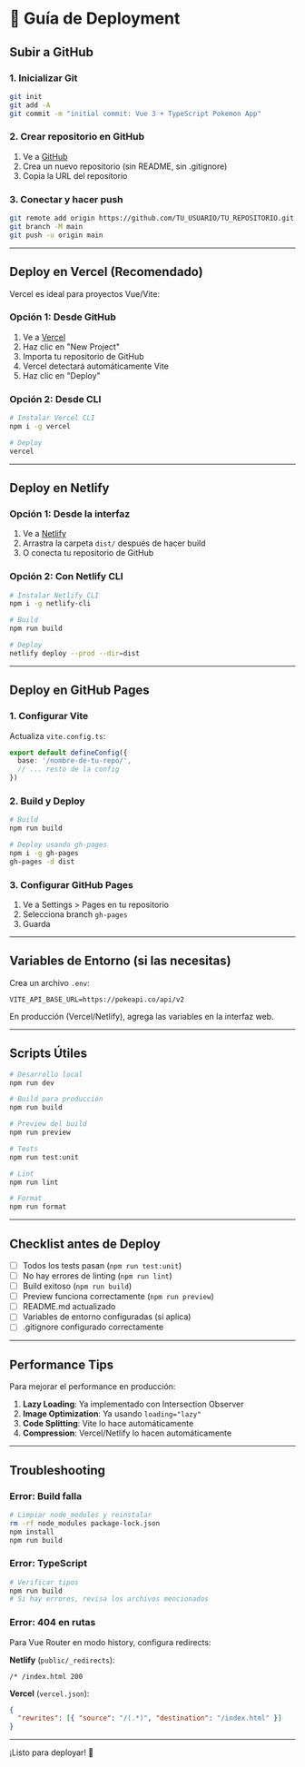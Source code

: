 # 🚀 Guía de Deployment

## Subir a GitHub

### 1. Inicializar Git

```bash
git init
git add -A
git commit -m "initial commit: Vue 3 + TypeScript Pokemon App"
```

### 2. Crear repositorio en GitHub

1. Ve a [GitHub](https://github.com/new)
2. Crea un nuevo repositorio (sin README, sin .gitignore)
3. Copia la URL del repositorio

### 3. Conectar y hacer push

```bash
git remote add origin https://github.com/TU_USUARIO/TU_REPOSITORIO.git
git branch -M main
git push -u origin main
```

---

## Deploy en Vercel (Recomendado)

Vercel es ideal para proyectos Vue/Vite:

### Opción 1: Desde GitHub

1. Ve a [Vercel](https://vercel.com)
2. Haz clic en "New Project"
3. Importa tu repositorio de GitHub
4. Vercel detectará automáticamente Vite
5. Haz clic en "Deploy"

### Opción 2: Desde CLI

```bash
# Instalar Vercel CLI
npm i -g vercel

# Deploy
vercel
```

---

## Deploy en Netlify

### Opción 1: Desde la interfaz

1. Ve a [Netlify](https://netlify.com)
2. Arrastra la carpeta `dist/` después de hacer build
3. O conecta tu repositorio de GitHub

### Opción 2: Con Netlify CLI

```bash
# Instalar Netlify CLI
npm i -g netlify-cli

# Build
npm run build

# Deploy
netlify deploy --prod --dir=dist
```

---

## Deploy en GitHub Pages

### 1. Configurar Vite

Actualiza `vite.config.ts`:

```typescript
export default defineConfig({
  base: '/nombre-de-tu-repo/',
  // ... resto de la config
})
```

### 2. Build y Deploy

```bash
# Build
npm run build

# Deploy usando gh-pages
npm i -g gh-pages
gh-pages -d dist
```

### 3. Configurar GitHub Pages

1. Ve a Settings > Pages en tu repositorio
2. Selecciona branch `gh-pages`
3. Guarda

---

## Variables de Entorno (si las necesitas)

Crea un archivo `.env`:

```env
VITE_API_BASE_URL=https://pokeapi.co/api/v2
```

En producción (Vercel/Netlify), agrega las variables en la interfaz web.

---

## Scripts Útiles

```bash
# Desarrollo local
npm run dev

# Build para producción
npm run build

# Preview del build
npm run preview

# Tests
npm run test:unit

# Lint
npm run lint

# Format
npm run format
```

---

## Checklist antes de Deploy

- [ ] Todos los tests pasan (`npm run test:unit`)
- [ ] No hay errores de linting (`npm run lint`)
- [ ] Build exitoso (`npm run build`)
- [ ] Preview funciona correctamente (`npm run preview`)
- [ ] README.md actualizado
- [ ] Variables de entorno configuradas (si aplica)
- [ ] .gitignore configurado correctamente

---

## Performance Tips

Para mejorar el performance en producción:

1. **Lazy Loading**: Ya implementado con Intersection Observer
2. **Image Optimization**: Ya usando `loading="lazy"`
3. **Code Splitting**: Vite lo hace automáticamente
4. **Compression**: Vercel/Netlify lo hacen automáticamente

---

## Troubleshooting

### Error: Build falla

```bash
# Limpiar node_modules y reinstalar
rm -rf node_modules package-lock.json
npm install
npm run build
```

### Error: TypeScript

```bash
# Verificar tipos
npm run build
# Si hay errores, revisa los archivos mencionados
```

### Error: 404 en rutas

Para Vue Router en modo history, configura redirects:

**Netlify** (`public/_redirects`):
```
/* /index.html 200
```

**Vercel** (`vercel.json`):
```json
{
  "rewrites": [{ "source": "/(.*)", "destination": "/index.html" }]
}
```

---

¡Listo para deployar! 🚀

